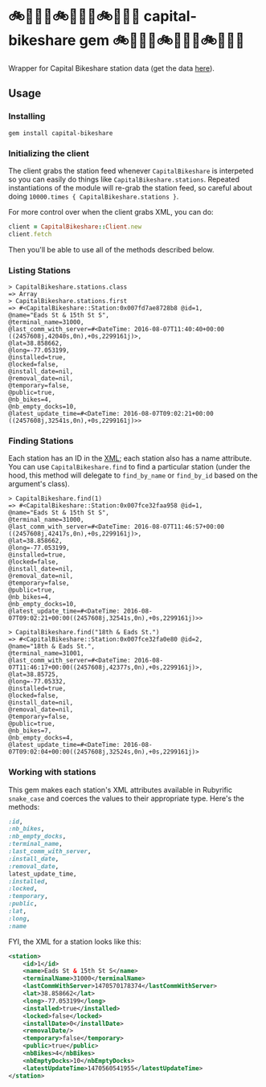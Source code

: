 # :bike::gem::us::bike::gem::us::bike::gem::us: capital-bikeshare gem :bike::gem::us::bike::gem::us::bike::gem::us:

Wrapper for Capital Bikeshare station data (get the data [here](https://feeds.capitalbikeshare.com/stations/stations.xml)).

## Usage

### Installing
`gem install capital-bikeshare`

### Initializing the client

The client grabs the station feed whenever `CapitalBikeshare` is interpeted so you can easily do things like `CapitalBikeshare.stations`. Repeated instantiations of the module will re-grab the station feed, so careful about doing `10000.times { CapitalBikeshare.stations }`.

For more control over when the client grabs XML, you can do:

```ruby
client = CapitalBikeshare::Client.new
client.fetch
```

Then you'll be able to use all of the methods described below.

### Listing Stations
```
> CapitalBikeshare.stations.class
=> Array
> CapitalBikeshare.stations.first
=> #<CapitalBikeshare::Station:0x007fd7ae8728b8 @id=1,
@name="Eads St & 15th St S",
@terminal_name=31000,
@last_comm_with_server=#<DateTime: 2016-08-07T11:40:40+00:00 ((2457608j,42040s,0n),+0s,2299161j)>,
@lat=38.858662,
@long=-77.053199,
@installed=true,
@locked=false,
@install_date=nil,
@removal_date=nil,
@temporary=false,
@public=true,
@nb_bikes=4,
@nb_empty_docks=10,
@latest_update_time=#<DateTime: 2016-08-07T09:02:21+00:00 ((2457608j,32541s,0n),+0s,2299161j)>>
```

### Finding Stations

Each station has an ID in the [XML](https://feeds.capitalbikeshare.com/stations/stations.xml); each station also has a name attribute. You can use `CapitalBikeshare.find` to find a particular station (under the hood, this method will delegate to `find_by_name` or `find_by_id` based on the argument's class).

```
> CapitalBikeshare.find(1)
=> #<CapitalBikeshare::Station:0x007fce32faa958 @id=1,
@name="Eads St & 15th St S",
@terminal_name=31000,
@last_comm_with_server=#<DateTime: 2016-08-07T11:46:57+00:00 ((2457608j,42417s,0n),+0s,2299161j)>,
@lat=38.858662,
@long=-77.053199,
@installed=true,
@locked=false,
@install_date=nil,
@removal_date=nil,
@temporary=false,
@public=true,
@nb_bikes=4,
@nb_empty_docks=10,
@latest_update_time=#<DateTime: 2016-08-07T09:02:21+00:00((2457608j,32541s,0n),+0s,2299161j)>>
```

```
> CapitalBikeshare.find("18th & Eads St.")
=> #<CapitalBikeshare::Station:0x007fce32fa0e80 @id=2,
@name="18th & Eads St.",
@terminal_name=31001,
@last_comm_with_server=#<DateTime: 2016-08-07T11:46:17+00:00((2457608j,42377s,0n),+0s,2299161j)>,
@lat=38.85725,
@long=-77.05332,
@installed=true,
@locked=false,
@install_date=nil,
@removal_date=nil,
@temporary=false,
@public=true,
@nb_bikes=7,
@nb_empty_docks=4,
@latest_update_time=#<DateTime: 2016-08-07T09:02:04+00:00((2457608j,32524s,0n),+0s,2299161j)>
```

### Working with stations

This gem makes each station's XML attributes available in Rubyrific `snake_case` and coerces the values to their appropriate type. Here's the methods:


```ruby
:id,
:nb_bikes,
:nb_empty_docks,
:terminal_name,
:last_comm_with_server,
:install_date,
:removal_date,
latest_update_time,
:installed,
:locked,
:temporary,
:public,
:lat,
:long,
:name
```

FYI, the XML for a station looks like this:

```xml
<station>
	<id>1</id>
	<name>Eads St & 15th St S</name>
	<terminalName>31000</terminalName>
	<lastCommWithServer>1470570178374</lastCommWithServer>
	<lat>38.858662</lat>
	<long>-77.053199</long>
	<installed>true</installed>
	<locked>false</locked>
	<installDate>0</installDate>
	<removalDate/>
	<temporary>false</temporary>
	<public>true</public>
	<nbBikes>4</nbBikes>
	<nbEmptyDocks>10</nbEmptyDocks>
	<latestUpdateTime>1470560541955</latestUpdateTime>
</station>
```
